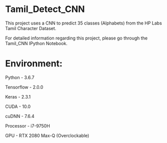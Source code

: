 # Tamil_Detect_CNN
This project uses a CNN to predict 35 classes (Alphabets) from the HP Labs Tamil Character Dataset.

For detailed information regarding this project, please go through the Tamil_CNN IPython Notebook.

# Environment:

Python - 3.6.7

Tensorflow - 2.0.0

Keras - 2.3.1

CUDA - 10.0

cuDNN - 7.6.4

Processor - i7-9750H

GPU - RTX 2080 Max-Q (Overclockable)
